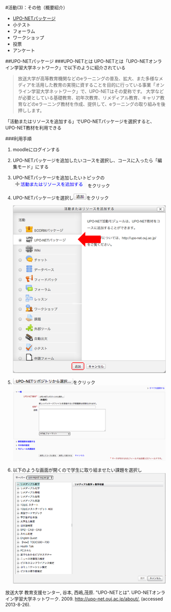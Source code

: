 #活動(3)：その他（概要紹介）
* [UPO-NETパッケージ](#uponet)
* 小テスト
* フォーラム
* ワークショップ
* 投票
* アンケート


##<a name="uponet">UPO-NETパッケージ</a>
###UPO-NETとは
UPO-NETとは「UPO-NETオンライン学習大学ネットワーク」で以下のように紹介されている
>放送大学が高等教育機関などのeラーニングの普及、拡大、また多様なメディアを活用した教育の実現に資することを目的に行っている事業「オンライン学習大学ネットワーク」で、UPO-NETはその愛称です。
大学などが必要としている基礎教育、初年次教育、リメディアル教育、キャリア教育などのeラーニング教材を作成、提供して、eラーニングの取り組みを後押しします。

「活動またはリソースを追加する」でUPO-NETパッケージを選択すると、UPO-NET教材を利用できる

###利用手順
1. moodleにログインする
1. UPO-NETパッケージを追加したいコースを選択し、コースに入ったら「編集モード」にする
1. UPO-NETパッケージを追加したいトピックの![「活動またはリソースを追加する」](images/addActivityAndResours.png) をクリック
1. UPO-NETパッケージを選択し![「追加」](images/addButton.png)をクリック

	![「UPO-NET選択画面」](images/selectUPONET.png)
	
	

1. ![「UPO-NETリポジトリから選択…」](images/selectFromUponetRepository.png)をクリック
	![「UPO-NET編集画面」](images/uponetEditMode1.png)
1. 以下のような画面が開くので学生に取り組ませたい課題を選択し
	![「UPO-NET教材選択画面」](images/uponetselectCharenge.png)


放送大学 教育支援センター, 谷本, 西嶋,茂原. "UPO-NETとは". UPO-NETオンライン学習大学ネットワーク. 2009. http://upo-net.ouj.ac.jp/about/, (accessed 2013-8-26).
